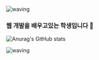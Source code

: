 ![waving](https://capsule-render.vercel.app/api?type=waving&height=200&text=hello&nbsp;world&fontAlign=70&fontAlignY=40&color=)
### 웹 개발을 배우고있는 학생입니다 👋

<!--
**Kjaegyu/Kjaegyu** is a ✨ _special_ ✨ repository because its `README.md` (this file) appears on your GitHub profile.

Here are some ideas to get you started:

- 🔭 I’m currently working on ...
- 🌱 I’m currently learning ...
- 👯 I’m looking to collaborate on ...
- 🤔 I’m looking for help with ...
- 💬 Ask me about ...
- 📫 How to reach me: ...
- 😄 Pronouns: ...
- ⚡ Fun fact: ...
-->
![Anurag's GitHub stats](https://github-readme-stats.vercel.app/api?username=Kjaegyu&show_icons=true&theme=cobalt)

![waving](https://capsule-render.vercel.app/api?type=waving&height=200&text=&fontAlign=80&fontAlignY=40&color=&section=footer)

